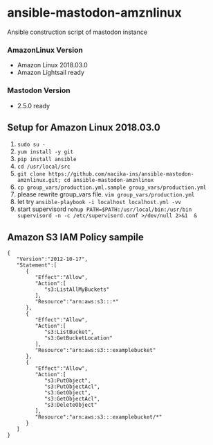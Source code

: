 # ansible-mastodon-amznlinux

Ansible construction script of mastodon instance

### AmazonLinux Version

- Amazon Linux 2018.03.0
- Amazon Lightsail ready

### Mastodon Version

- 2.5.0 ready

## Setup for Amazon Linux 2018.03.0

1. `sudo su -`
2. `yum install -y git`
3. `pip install ansible`
4. `cd /usr/local/src`
5. `git clone https://github.com/nacika-ins/ansible-mastodon-amznlinux.git; cd ansible-mastodon-amznlinux`
6. `cp group_vars/production.yml.sample group_vars/production.yml`
7. please rewrite group_vars file. `vim group_vars/production.yml`
8. let try `ansible-playbook -i localhost localhost.yml -vv`
9. start supervisord `nohup PATH=$PATH:/usr/local/bin:/usr/bin supervisord -n -c /etc/supervisord.conf >/dev/null 2>&1  &`

## Amazon S3 IAM Policy sampile

```
{
   "Version":"2012-10-17",
   "Statement":[
      {
         "Effect":"Allow",
         "Action":[
            "s3:ListAllMyBuckets"
         ],
         "Resource":"arn:aws:s3:::*"
      },
      {
         "Effect":"Allow",
         "Action":[
            "s3:ListBucket",
            "s3:GetBucketLocation"
         ],
         "Resource":"arn:aws:s3:::examplebucket"
      },
      {
         "Effect":"Allow",
         "Action":[
            "s3:PutObject",
            "s3:PutObjectAcl",
            "s3:GetObject",
            "s3:GetObjectAcl",
            "s3:DeleteObject"
         ],
         "Resource":"arn:aws:s3:::examplebucket/*"
      }
   ]
}
```
